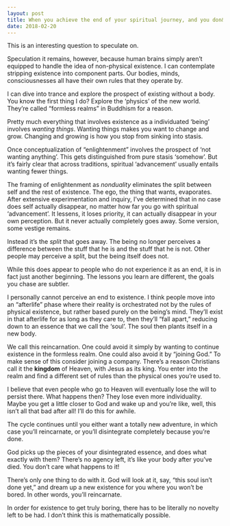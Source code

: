```yaml
---
layout: post
title: When you achieve the end of your spiritual journey, and you don&#39;t need to be reincarnated anymore. What happens after? Do you stop existing and disappear?
date: 2018-02-20
---
```


<p>This is an interesting question to speculate on.</p><p>Speculation it remains, however, because human brains simply aren’t equipped to handle the idea of non-physical existence. I can contemplate stripping existence into component parts. Our bodies, minds, consciousnesses all have their own rules that they operate by.</p><p>I can dive into trance and explore the prospect of existing without a body. You know the first thing I do? Explore the ‘physics’ of the new world. They’re called “formless realms” in Buddhism for a reason.</p><p>Pretty much everything that involves existence as a individuated ‘being’ involves <i>wanting things</i>. Wanting things makes you want to change and grow. Changing and growing is how you stop from sinking into stasis.</p><p>Once conceptualization of “enlightenment” involves the prospect of ‘not wanting anything’. This gets distinguished from pure stasis ‘somehow’. But it’s fairly clear that across traditions, spiritual ‘advancement’ usually entails wanting fewer things.</p><p>The framing of enlightenment as <i>nonduality</i> eliminates the split between self and the rest of existence. The ego, the thing that wants, evaporates. After extensive experimentation and inquiry, I’ve determined that in no case does self actually disappear, no matter how far you go with spiritual ‘advancement’. It lessens, it loses priority, it can actually disappear in your own perception. But it never actually completely goes away. Some version, some vestige remains.</p><p>Instead it’s the <i>split</i> that goes away. The being no longer perceives a difference between the stuff that he is and the stuff that he is not. Other people may perceive a split, but the being itself does not.</p><p>While this does appear to people who do not experience it as an end, it is in fact just another beginning. The lessons you learn are different, the goals you chase are subtler.</p><p>I personally cannot perceive an end to existence. I think people move into an “afterlife” phase where their reality is orchestrated not by the rules of physical existence, but rather based purely on the being’s mind. They’ll exist in that afterlife for as long as they care to, then they’ll “fall apart,” reducing down to an essence that we call the ‘soul’. The soul then plants itself in a new body.</p><p>We call this reincarnation. One could avoid it simply by wanting to continue existence in the formless realm. One could also avoid it by “joining God.” To make sense of this consider joining a company. There’s a reason Christians call it the <b>kingdom</b> of Heaven, with Jesus as its king. You enter into the realm and find a different set of rules than the physical ones you’re used to.</p><p>I believe that even people who go to Heaven will eventually lose the will to persist there. What happens then? They lose even more individuality. Maybe you get a little closer to God and wake up and you’re like, well, this isn’t all that bad after all! I’ll do this for awhile.</p><p>The cycle continues until you either want a totally new adventure, in which case you’ll reincarnate, or you’ll disintegrate completely because you’re done.</p><p>God picks up the pieces of your disintegrated essence, and does what exactly with them? There’s no agency left, it’s like your body after you’ve died. You don’t care what happens to it!</p><p>There’s only one thing to do with it. God will look at it, say, “this soul isn’t done yet,” and dream up a new existence for you where you won’t be bored. In other words, you’ll reincarnate.</p><p>In order for existence to get truly boring, there has to be literally no novelty left to be had. I don’t think this is mathematically possible.</p>
